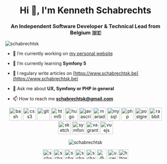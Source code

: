 <h1 align="center">Hi 👋, I'm Kenneth Schabrechts</h1>
<h3 align="center">An Independent Software Developer & Technical Lead from Belgium 🇧🇪</h3>

<p align="left"> <img src="https://komarev.com/ghpvc/?username=schabrechtsk" alt="schabrechtsk" /> </p>

- 🔭 I’m currently working on [my personal website](https://www.schabrechtsk.be)

- 🌱 I’m currently learning **Symfony 5**

- 📝 I regulary write articles on [https://www.schabrechtsk.be](https://www.schabrechtsk.be)

- 💬 Ask me about **UX, Symfony or PHP in general**

- 📫 How to reach me **schabrechtsk@gmail.com**


<p align="center"><img src="https://www.vectorlogo.zone/logos/gnu_bash/gnu_bash-icon.svg" alt="bash" width="40" height="40"/> <img src="https://devicons.github.io/devicon/devicon.git/icons/css3/css3-original-wordmark.svg" alt="css3" width="40" height="40"/> <img src="https://www.vectorlogo.zone/logos/git-scm/git-scm-icon.svg" alt="git" width="40" height="40"/> <img src="https://devicons.github.io/devicon/devicon.git/icons/html5/html5-original-wordmark.svg" alt="html5" width="40" height="40"/> <img src="https://api.iconify.design/logos-hugo.svg" alt="hugo" width="40" height="40"/> <img src="https://devicons.github.io/devicon/devicon.git/icons/javascript/javascript-original.svg" alt="javascript" width="40" height="40"/> <img src="https://www.vectorlogo.zone/logos/mariadb/mariadb-icon.svg" alt="mariadb" width="40" height="40"/> <img src="https://devicons.github.io/devicon/devicon.git/icons/mysql/mysql-original-wordmark.svg" alt="mysql" width="40" height="40"/> <img src="https://devicons.github.io/devicon/devicon.git/icons/php/php-original.svg" alt="php" width="40" height="40"/> <img src="https://devicons.github.io/devicon/devicon.git/icons/postgresql/postgresql-original-wordmark.svg" alt="postgresql" width="40" height="40"/> <img src="https://www.vectorlogo.zone/logos/rabbitmq/rabbitmq-icon.svg" alt="rabbitMQ" width="40" height="40"/> <img src="https://www.vectorlogo.zone/logos/sketchapp/sketchapp-icon.svg" alt="sketch" width="40" height="40"/> <img src="https://symfony.com/logos/symfony_black_03.svg" alt="symfony" width="40" height="40"/> <img src="https://www.vectorlogo.zone/logos/vagrantup/vagrantup-icon.svg" alt="vagrant" width="40" height="40"/> <img src="https://devicons.github.io/devicon/devicon.git/icons/vuejs/vuejs-original-wordmark.svg" alt="vuejs" width="40" height="40"/></p>

<p align="center"><img align="center" src="https://github-readme-stats.vercel.app/api?username=schabrechtsk&show_icons=true" alt="schabrechtsk" /></p>

<p align="center"> 
<a href="https://dev.to/schabrechtsk" target="blank"><img align="center" src="https://cdn.jsdelivr.net/npm/simple-icons@3.0.1/icons/dev-dot-to.svg" alt="schabrechtsk" height="30" width="30" /></a>
<a href="https://twitter.com/schabrechtsk" target="blank"><img align="center" src="https://cdn.jsdelivr.net/npm/simple-icons@3.0.1/icons/twitter.svg" alt="schabrechtsk" height="30" width="30" /></a>
<a href="https://linkedin.com/in/schabrechtsk" target="blank"><img align="center" src="https://cdn.jsdelivr.net/npm/simple-icons@3.0.1/icons/linkedin.svg" alt="schabrechtsk" height="30" width="30" /></a>
<a href="https://fb.com/schabrechtsk" target="blank"><img align="center" src="https://cdn.jsdelivr.net/npm/simple-icons@3.0.1/icons/facebook.svg" alt="schabrechtsk" height="30" width="30" /></a>
<a href="https://instagram.com/schabrechtsk" target="blank"><img align="center" src="https://cdn.jsdelivr.net/npm/simple-icons@3.0.1/icons/instagram.svg" alt="schabrechtsk" height="30" width="30" /></a>
<a href="https://medium.com/@ schabrechtsk" target="blank"><img align="center" src="https://cdn.jsdelivr.net/npm/simple-icons@3.0.1/icons/medium.svg" alt="@ schabrechtsk" height="30" width="30" /></a>
<a href="https://www.youtube.com/c/ucejxhrvvf3blrv6xantcpbq" target="blank"><img align="center" src="https://cdn.jsdelivr.net/npm/simple-icons@3.0.1/icons/youtube.svg" alt="ucejxhrvvf3blrv6xantcpbq" height="30" width="30" /></a>
<a href="/https://www.schabrechtsk.be" target="blank"><img align="center" src="https://cdn.jsdelivr.net/npm/simple-icons@3.0.1/icons/rss.svg" alt="https://www.schabrechtsk.be" height="30" width="30" /></a>
</p>
